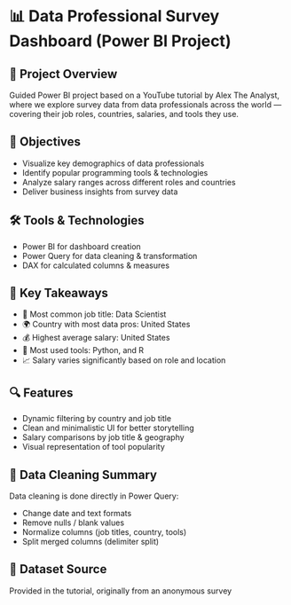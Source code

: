 # 📊 Data Professional Survey Dashboard (Power BI Project)
## 🧠 Project Overview
Guided Power BI project based on a YouTube tutorial by Alex The Analyst, where we explore survey data from data professionals across the world — covering their job roles, countries, salaries, and tools they use.

## 🎯 Objectives
- Visualize key demographics of data professionals
- Identify popular programming tools & technologies
- Analyze salary ranges across different roles and countries
- Deliver business insights from survey data

## 🛠️ Tools & Technologies
- Power BI for dashboard creation
- Power Query for data cleaning & transformation
- DAX for calculated columns & measures

## 📌 Key Takeaways
- 💼 Most common job title: Data Scientist
- 🌍 Country with most data pros: United States
- 💰 Highest average salary: United States
- 🧰 Most used tools: Python, and R
- 📈 Salary varies significantly based on role and location

## 🔍 Features
- Dynamic filtering by country and job title
- Clean and minimalistic UI for better storytelling
- Salary comparisons by job title & geography
- Visual representation of tool popularity

## 🧼 Data Cleaning Summary
Data cleaning is done directly in Power Query:
- Change date and text formats
- Remove nulls / blank values
- Normalize columns (job titles, country, tools)
- Split merged columns (delimiter split)

## 💾 Dataset Source
Provided in the tutorial, originally from an anonymous survey

